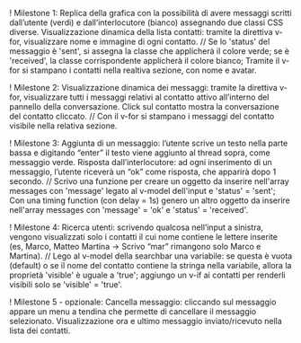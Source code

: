 ! Milestone 1:
Replica della grafica con la possibilità di avere messaggi scritti dall’utente (verdi) e dall’interlocutore (bianco) assegnando due classi CSS diverse.
Visualizzazione dinamica della lista contatti: tramite la direttiva v-for, visualizzare nome e immagine di ogni contatto.
// Se lo 'status' del messaggio è 'sent', si assegna la classe che applicherà il colore verde; se è 'received', la classe corrispondente applicherà il colore bianco;
    Tramite il v-for si stampano i contatti nella realtiva sezione, con nome e avatar.

! Milestone 2:
Visualizzazione dinamica dei messaggi: tramite la direttiva v-for, visualizzare tutti i messaggi relativi al contatto attivo all’interno del pannello della conversazione.
Click sul contatto mostra la conversazione del contatto cliccato.
// Con il v-for si stampano i messaggi del contatto visibile nella relativa sezione.

! Milestone 3:
Aggiunta di un messaggio: l’utente scrive un testo nella parte bassa e digitando “enter” il testo viene aggiunto al thread sopra, come messaggio verde.
Risposta dall’interlocutore: ad ogni inserimento di un messaggio, l’utente riceverà un “ok” come risposta, che apparirà dopo 1 secondo.
// Scrivo una funzione per creare un oggetto da inserire nell'array messages con 'message' legato al v-model dell'input e 'status' = 'sent';
    Con una timing function (con delay = 1s) genero un altro oggetto da inserire nell'array messages con 'message' = 'ok' e 'status' = 'received'.

! Milestone 4:
Ricerca utenti: scrivendo qualcosa nell’input a sinistra, vengono visualizzati solo i contatti il cui nome contiene le lettere inserite (es, Marco, Matteo Martina -> Scrivo “mar” rimangono solo Marco e Martina).
// Lego al v-model della searchbar una variabile: se questa è vuota (default) o se il nome del contatto contiene la stringa nella variabile, allora la proprietà 'visible' è uguale a 'true';
    aggiungo un v-if ai contatti per renderli visibili solo se 'visible' = 'true'.

! Milestone 5 - opzionale:
Cancella messaggio: cliccando sul messaggio appare un menu a tendina che permette di cancellare il messaggio selezionato.
Visualizzazione ora e ultimo messaggio inviato/ricevuto nella lista dei contatti.

